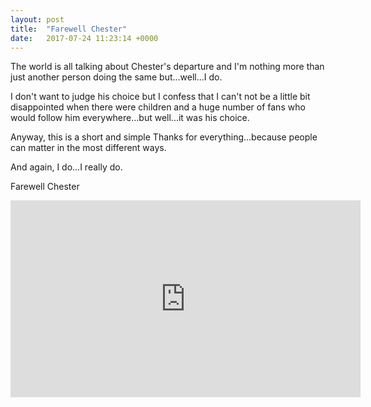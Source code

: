 ```yaml
---
layout: post
title:  "Farewell Chester"
date:   2017-07-24 11:23:14 +0000
---
```


The world is all talking about Chester's departure and I'm nothing more than just another person doing the same but...well...I do.

I don't want to judge his choice but I confess that I can't not be a little bit disappointed when there were children and a huge number of fans who would follow him everywhere...but well...it was his choice. 

Anyway, this is a short and simple Thanks for everything...because people can matter in the most different ways.

And again, I do...I really do.

Farewell Chester

<iframe width="560" height="315" src="https://www.youtube.com/embed/3kaUvGSLMew?autoplay=1" frameborder="0"></iframe>

<br>